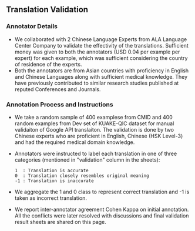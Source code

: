 ## Translation Validation

### Annotator Details
- We collaborated with 2 Chinese Language Experts from ALA Language Center Company to validate the effectivity of the translations. Sufficient money was given to both the annotators (USD 0.04 per example per expert) for each example, which was sufficient considering the country of residence of the experts. 
- Both the annotators are from Asian countries with proficiency in English and Chinese Languages along with sufficient medical knowledge. They have previously contributed to similar research studies published at reputed Conferences and Journals.

### Annotation Process and Instructions
- We take a random sample of 400 examplese from CMID and 400 random examples from Dev set of KUAKE-QIC dataset for manual validaiton of Google API translaiton. The validation is done by two Chinese experts who are proficient in English, Chinese (HSK Level-3) and had the required medical domain knowledge. 

- Annotators were instructed to label each translation in one of three categories (mentioned in "validation" column in the sheets):
    ``` 
    1  : Translation is accurate
    0  : Translation closely resembles original meaning
    -1 : Translation is inaccurate
    ```
- We aggregate the 1 and 0 class to represent correct translation and -1 is taken as incorrect translation.

- We report inter-annotator agreement Cohen Kappa on initial annotation. All the conflicts were later resolved with discussions and final validation result sheets are shared on this page.
